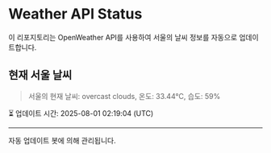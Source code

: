 
# Weather API Status

이 리포지토리는 OpenWeather API를 사용하여 서울의 날씨 정보를 자동으로 업데이트합니다.

## 현재 서울 날씨
> 서울의 현재 날씨: overcast clouds, 온도: 33.44°C, 습도: 59%

⏳ 업데이트 시간: 2025-08-01 02:19:04 (UTC)

---
자동 업데이트 봇에 의해 관리됩니다.
